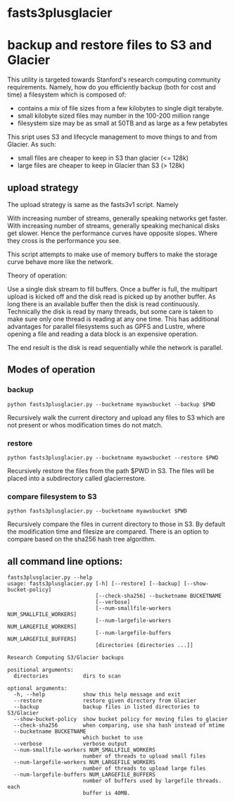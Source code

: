 fasts3plusglacier
=================

# backup and restore files to S3 and Glacier

This utility is targeted towards Stanford's research computing community requirements.  Namely, how do you efficiently backup (both for cost and time) a filesystem which is composed of:

* contains a mix of file sizes from a few kilobytes to single digit terabyte.
* small kilobyte sized files may number in the 100-200 million range
* filesystem size may be as small at 50TB and as large as a few petabytes

This sript uses S3 and lifecycle management to move things to and from Glacier.  As such:

* small files are cheaper to keep in S3 than glacier (<= 128k)
* large files are cheaper to keep in Glacier than S3 (> 128k)


## upload strategy

The upload strategy is same as the fasts3v1 script.  Namely

With increasing number of streams, generally speaking networks get
faster. With increasing number of streams, generally speaking mechanical
disks get slower.  Hence the performance curves have opposite
slopes. Where they cross is the performance you see.

This script attempts to make use of memory buffers to make the storage curve behave more like the network.

Theory of operation:

Use a single disk stream to fill buffers. Once a buffer is full, the
multipart upload is kicked off and the disk read is picked up by another
buffer. As long there is an available buffer then the disk is read
continuously. Technically the disk is read by many threads, but some care
is taken to make sure only one thread is reading at any one time.  This
has additional advantages for parallel filesystems such as GPFS and Lustre, where
opening a file and reading a data block is an expensive operation.

The end result is the disk is read sequentially while the network is parallel.


## Modes of operation


### backup

```python fasts3plusglacier.py --bucketname myawsbucket --backup $PWD```

Recursively walk the current directory and upload any files to S3 which are not present or whos modification times do not match.


### restore

```python fasts3plusglacier.py --bucketname myawsbucket --restore $PWD```

Recursively restore the files from the path $PWD in S3.  The files will be placed into a subdirectory called glacierrestore.

### compare filesystem to S3

```python fasts3plusglacier.py --bucketname myawsbucket $PWD```

Recursively compare the files in current directory to those in S3.  By default the modification time and filesize are compared.  There is an option to compare based on the sha256 hash tree algorithm.


## all command line options:

```
fasts3plusglacier.py --help
usage: fasts3plusglacier.py [-h] [--restore] [--backup] [--show-bucket-policy]
                            [--check-sha256] --bucketname BUCKETNAME
                            [--verbose]
                            [--num-smallfile-workers NUM_SMALLFILE_WORKERS]
                            [--num-largefile-workers NUM_LARGEFILE_WORKERS]
                            [--num-largefile-buffers NUM_LARGEFILE_BUFFERS]
                            [directories [directories ...]]

Research Computing S3/Glacier backups

positional arguments:
  directories           dirs to scan

optional arguments:
  -h, --help            show this help message and exit
  --restore             restore given directory from Glacier
  --backup              backup files in listed directories to S3/Glacier
  --show-bucket-policy  show bucket policy for moving files to glacier
  --check-sha256        when comparing, use sha hash instead of mtime
  --bucketname BUCKETNAME
                        which bucket to use
  --verbose             verbose output
  --num-smallfile-workers NUM_SMALLFILE_WORKERS
                        number of threads to upload small files
  --num-largefile-workers NUM_LARGEFILE_WORKERS
                        number of threads to upload large files
  --num-largefile-buffers NUM_LARGEFILE_BUFFERS
                        number of buffers used by largefile threads. each
                        buffer is 40MB.
```

